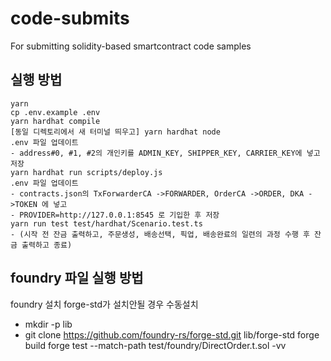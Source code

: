 # code-submits
For submitting solidity-based smartcontract code samples
## 실행 방법
```
yarn
cp .env.example .env
yarn hardhat compile
[동일 디렉토리에서 새 터미널 띄우고] yarn hardhat node
.env 파일 업데이트
- address#0, #1, #2의 개인키를 ADMIN_KEY, SHIPPER_KEY, CARRIER_KEY에 넣고 저장
yarn hardhat run scripts/deploy.js
.env 파일 업데이트
- contracts.json의 TxForwarderCA ->FORWARDER, OrderCA ->ORDER, DKA ->TOKEN 에 넣고
- PROVIDER=http://127.0.0.1:8545 로 기입한 후 저장
yarn run test test/hardhat/Scenario.test.ts
- (시작 전 잔금 출력하고, 주문생성, 배송선택, 픽업, 배송완료의 일련의 과정 수행 후 잔금 출력하고 종료)
```


## foundry 파일 실행 방법
foundry 설치
forge-std가 설치안될 경우 수동설치
- mkdir -p lib
- git clone https://github.com/foundry-rs/forge-std.git lib/forge-std
forge build
forge test --match-path test/foundry/DirectOrder.t.sol -vv
